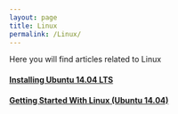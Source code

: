 ```yaml
---
layout: page
title: Linux
permalink: /Linux/
---
```


Here you will find articles related to Linux

#### [Installing Ubuntu 14.04 LTS](/CSUEB-Data-Science/2015/06/16/Install-Ubuntu.html)

#### [Getting Started With Linux (Ubuntu 14.04)](/CSUEB-Data-Science/2015/06/22/Getting-Started-With-Linux.html)
